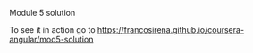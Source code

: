 Module 5 solution

To see it in action go to  https://francosirena.github.io/coursera-angular/mod5-solution
